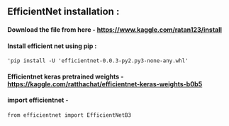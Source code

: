 ## EfficientNet installation : 
#### Download the file from here - <https://www.kaggle.com/ratan123/install>
#### Install efficient net using pip :
~~~~
'pip install -U 'efficientnet-0.0.3-py2.py3-none-any.whl'
~~~~
#### Efficientnet keras pretrained weights - <https://kaggle.com/ratthachat/efficientnet-keras-weights-b0b5>

#### import efficientnet - 
~~~~
from efficientnet import EfficientNetB3
~~~~
